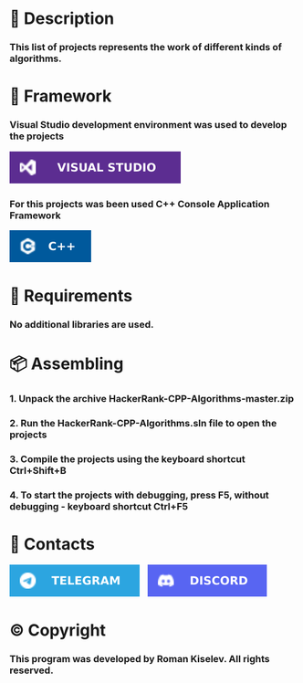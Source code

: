 <h1>📝 Description</h1>
<h3>This list of projects represents the work of different kinds of algorithms.</h3>

<h1>🔨 Framework</h1>
<p>
    <h3>Visual Studio development environment was used to develop the projects</h3>
    <a href="https://visualstudio.microsoft.com/downloads/"><img src="https://github.com/Kise1ev/Kise1ev/blob/master/Icons/VisualStudio-Square.svg"/></a>
    <h3>For this projects was been used C++ Console Application Framework</h3>
    <a href="https://visualstudio.microsoft.com/ru/vs/features/cplusplus/"><img src="https://github.com/Kise1ev/Kise1ev/blob/master/Icons/CPP-Square.svg"/></a>
</p>

<h1>📜 Requirements</h1>
<h3>No additional libraries are used.</h3>

<h1>📦 Assembling</h1>
<h3>1. Unpack the archive HackerRank-CPP-Algorithms-master.zip</h3>
<h3>2. Run the HackerRank-CPP-Algorithms.sln file to open the projects</h3>
<h3>3. Compile the projects using the keyboard shortcut Ctrl+Shift+B</h3>
<h3>4. To start the projects with debugging, press F5, without debugging - keyboard shortcut Ctrl+F5</h3>

<h1>💬 Contacts</h1>
<p>
    <a href="https://t.me/kisxlka"><img src="https://github.com/Kise1ev/Kise1ev/blob/master/Icons/Telegram-Square.svg" style="margin-right: 10px;"/></a>
    <a href="https://discordapp.com/users/1013231151177023559"><img src="https://github.com/Kise1ev/Kise1ev/blob/master/Icons/Discord-Square.svg" style="margin-right: 10px;"/></a>
</p>

<h1>©️ Copyright</h1>
<h3>This program was developed by Roman Kiselev. All rights reserved.</h3>
